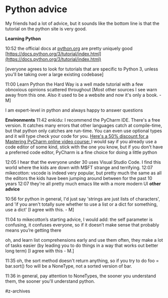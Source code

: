 # Python advice
My friends had a lot of advice, but it sounds like the bottom line is that the tutorial on the python site is very good. 

**Learning Python**

10:52 <mikecotton> the official docs at  [python.org](http://python.org/)  are pretty uniquely good
 [https://docs.python.org/3/tutorial/index.html](https://docs.python.org/3/tutorial/index.html) 

[everyone agrees to look for tutorials that are specific to Python 3, unless you'll be taking over a large existing codebase]

11:00 <steve> Learn Python the Hard Way is a well made tutorial with a few obnoxious opinions scattered throughout [Most other sources I see warn away from this one. Also it used to be a website and now it's only a book. - M]

<steve> I am expert-level in python and always happy to answer questions 

**Environments**
11:42 <brandon> enkidu: I recommend the PyCharm IDE. There's a free version. 
It catches many errors that other languages catch at compile-time, but that python only catches are run-time. You can even use optional types and it will type check your code for you. 
 [Here's a 50% discount for a Mastering PyCharm online video course: ](https://training.talkpython.fm/courses/explore_pycharm/mastering-pycharm-ide?code=6d6f0135-658e-45e9-af63-7d622ac68c99&utm_source=jetbrains_offer&utm_medium=email&utm_campaign=jetbrains_talkpython%0A) 
<steve> I would say if you already use a code editor of some kind, stick with the one you know, but if you don't have a preferred code editor, PyCharm is a fine choice for doing a little python 

12:05 <mikecotton> I hear that the everyone under 30 uses Visual Studio Code. I find this world where the kids are down with M$FT strange and terrifying. 
12:07 <steve> mikecotton: vscode is indeed very popular, but pretty much the same as all the editors the kids have been jumping around between for the past 10 years 
12:07 <steve> they're all pretty much emacs lite with a more modern UI 
**other advice**

10:56 <mikecotton> for python in general, I'd just say 'strings are just lists of characters', and 'if you aren't totally sure whether to use a list or a dict for something, use a dict' [I agree with this. - M]

11:04 <steve> to mikecotton’s starting advice, I would add: the self parameter is confusing, it confuses everyone, so if it doesn’t make sense that probably means you’re getting there 

<steve> oh, and learn list comprehensions early and use them often, they make a lot of tasks easier (by leading you to do things in a way that works out better long term) [I agree with this - M.] 

11:35 <mikecotton> oh, the sort method doesn't return anything, so if you try to do foo = bar.sort() foo will be a NoneType, not a sorted version of bar.

11:36 <mikecotton> in general, pay attention to NoneTypes, the sooner you understand them, the sooner you'll understand python.

#z-archives